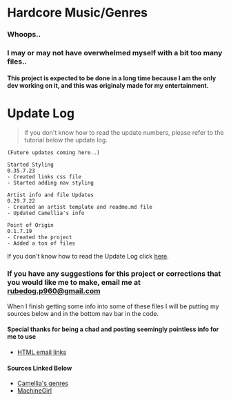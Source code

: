 # Hardcore Music/Genres
### Whoops..
### I may or may not have overwhelmed myself with a bit too many files..
#### This project is expected to be done in a long time because I am the only dev working on it, and this was originaly made for my entertainment.

# Update Log
 > If you don't know how to read the update numbers, please refer to the tutorial below the update log.
```
(Future updates coming here..)

Started Styling
0.35.7.23
- Created links css file
- Started adding nav styling

Artist info and file Updates
0.29.7.22
- Created an artist template and readme.md file
- Updated Camellia's info

Point of Origin
0.1.7.19
- Created the project
- Added a ton of files
```
If you don't know how to read the Update Log click [here](Update_Log_README.md).


### If you have any suggestions for this project or corrections that you would like me to make, email me at rubedog.p960@gmail.com
When I finish getting some info into some of these files I will be putting my sources below and in the bottom nav bar in the code.

#### Special thanks for being a chad and posting seemingly pointless info for me to use

- [HTML email links](https://www.tutorialspoint.com/html/html_email_links.htm)

#### Sources Linked Below

- [Camellia's genres](https://www.otaquest.com/camellia-music/#:~:text=DJ's%20are%20the%20heart%20of,%2C%20Drum%20n%20Bass%2C%20Trance.)
- [MachineGirl](https://en.wikipedia.org/wiki/Machine_Girl_(band))
